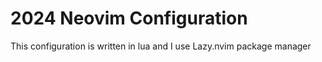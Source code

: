 # 2024 Neovim Configuration
This configuration is written in lua and I use Lazy.nvim package manager
